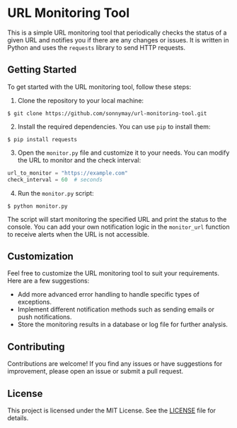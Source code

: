 # URL Monitoring Tool

This is a simple URL monitoring tool that periodically checks the status of a given URL and notifies you if there are any changes or issues. It is written in Python and uses the `requests` library to send HTTP requests.

## Getting Started

To get started with the URL monitoring tool, follow these steps:

1. Clone the repository to your local machine:

```shell
$ git clone https://github.com/sonnymay/url-monitoring-tool.git
```

2. Install the required dependencies. You can use `pip` to install them:

```shell
$ pip install requests
```

3. Open the `monitor.py` file and customize it to your needs. You can modify the URL to monitor and the check interval:

```python
url_to_monitor = "https://example.com"
check_interval = 60  # seconds
```

4. Run the `monitor.py` script:

```shell
$ python monitor.py
```

The script will start monitoring the specified URL and print the status to the console. You can add your own notification logic in the `monitor_url` function to receive alerts when the URL is not accessible.

## Customization

Feel free to customize the URL monitoring tool to suit your requirements. Here are a few suggestions:

- Add more advanced error handling to handle specific types of exceptions.
- Implement different notification methods such as sending emails or push notifications.
- Store the monitoring results in a database or log file for further analysis.

## Contributing

Contributions are welcome! If you find any issues or have suggestions for improvement, please open an issue or submit a pull request.

## License

This project is licensed under the MIT License. See the [LICENSE](LICENSE) file for details.

```
